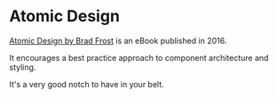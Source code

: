 # Atomic Design

[Atomic Design by Brad Frost](https://atomicdesign.bradfrost.com/) is an eBook published in 2016.

It encourages a best practice approach to component architecture and styling.

It's a very good notch to have in your belt.
